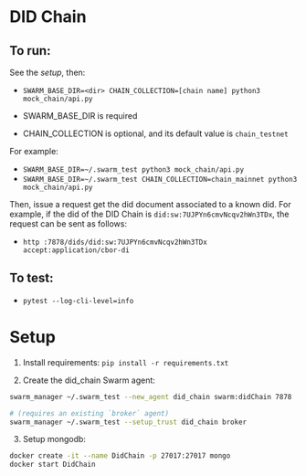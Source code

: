 # DID Chain

## To run:
See the *setup*, then:

- `SWARM_BASE_DIR=<dir> CHAIN_COLLECTION=[chain name] python3 mock_chain/api.py`

- SWARM_BASE_DIR is required
- CHAIN_COLLECTION is optional, and its default value is `chain_testnet`

For example:
- `SWARM_BASE_DIR=~/.swarm_test python3 mock_chain/api.py`
- `SWARM_BASE_DIR=~/.swarm_test CHAIN_COLLECTION=chain_mainnet python3 mock_chain/api.py`

Then, issue a request get the did document associated to a known did.
For example, if the did of the DID Chain is `did:sw:7UJPYn6cmvNcqv2hWn3TDx`, the request can be sent as follows:
- `http :7878/dids/did:sw:7UJPYn6cmvNcqv2hWn3TDx accept:application/cbor-di`

## To test:
- `pytest --log-cli-level=info`

# Setup
1. Install requirements: `pip install -r requirements.txt`

2. Create the did_chain Swarm agent:
```bash
swarm_manager ~/.swarm_test --new_agent did_chain swarm:didChain 7878

# (requires an existing `broker` agent)
swarm_manager ~/.swarm_test --setup_trust did_chain broker
```

3. Setup mongodb:
```bash
docker create -it --name DidChain -p 27017:27017 mongo
docker start DidChain
```
